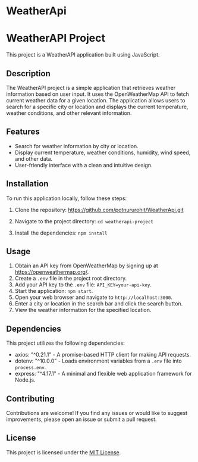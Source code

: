 # WeatherApi
# WeatherAPI Project

This project is a WeatherAPI application built using JavaScript.

## Description

The WeatherAPI project is a simple application that retrieves weather information based on user input. It uses the OpenWeatherMap API to fetch current weather data for a given location. The application allows users to search for a specific city or location and displays the current temperature, weather conditions, and other relevant information.

## Features

- Search for weather information by city or location.
- Display current temperature, weather conditions, humidity, wind speed, and other data.
- User-friendly interface with a clean and intuitive design.

## Installation

To run this application locally, follow these steps:

1. Clone the repository: https://github.com/potnururohit/WeatherApi.git

2. Navigate to the project directory: `cd weatherapi-project`
3. Install the dependencies: `npm install`

## Usage

1. Obtain an API key from OpenWeatherMap by signing up at https://openweathermap.org/.
2. Create a `.env` file in the project root directory.
3. Add your API key to the `.env` file: `API_KEY=your-api-key`.
4. Start the application: `npm start`.
5. Open your web browser and navigate to `http://localhost:3000`.
6. Enter a city or location in the search bar and click the search button.
7. View the weather information for the specified location.

## Dependencies

This project utilizes the following dependencies:

- axios: "^0.21.1" - A promise-based HTTP client for making API requests.
- dotenv: "^10.0.0" - Loads environment variables from a `.env` file into `process.env`.
- express: "^4.17.1" - A minimal and flexible web application framework for Node.js.

## Contributing

Contributions are welcome! If you find any issues or would like to suggest improvements, please open an issue or submit a pull request.

## License

This project is licensed under the [MIT License](https://opensource.org/licenses/MIT).
